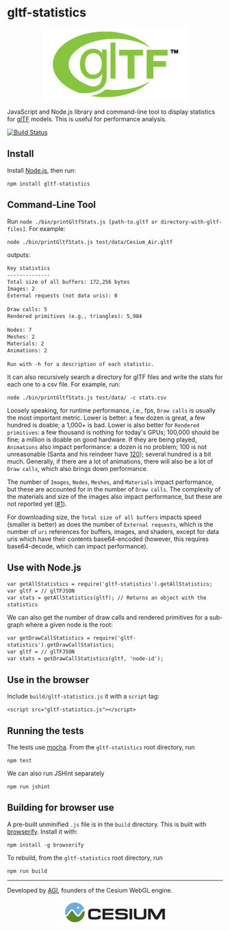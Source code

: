 # gltf-statistics

<p align="center">
<a href="https://www.khronos.org/gltf"><img src="doc/gltf.png" /></a>
</p>

JavaScript and Node.js library and command-line tool to display statistics for [glTF](https://www.khronos.org/gltf) models.  This is useful for performance analysis.

[![Build Status](https://travis-ci.org/AnalyticalGraphicsInc/gltf-statistics.svg?branch=master)](https://travis-ci.org/AnalyticalGraphicsInc/gltf-statistics)

## Install

Install [Node.js](http://nodejs.org/), then run:
```
npm install gltf-statistics
```

## Command-Line Tool

Run `node ./bin/printGltfStats.js [path-to.gltf or directory-with-gltf-files]`.  For example:


```
node ./bin/printGltfStats.js test/data/Cesium_Air.gltf
```

outputs:

```
Key statistics
--------------
Total size of all buffers: 172,256 bytes
Images: 2
External requests (not data uris): 0

Draw calls: 5
Rendered primitives (e.g., triangles): 5,984

Nodes: 7
Meshes: 2
Materials: 2
Animations: 2

Run with -h for a description of each statistic.
```
It can also recursively search a directory for glTF files and write the stats for each one to a csv file.  For example, run:

```
node ./bin/printGltfStats.js test/data/ -c stats.csv
```

Loosely speaking, for runtime performance, i.e., fps, `Draw calls` is usually the most important metric.  Lower is better: a few dozen is great, a few hundred is doable; a 1,000+ is bad.  Lower is also better for `Rendered primitives`: a few thousand is nothing for today's GPUs; 100,000 should be fine; a million is doable on good hardware.  If they are being played, `Animations` also impact performance: a dozen is no problem; 100 is not unreasonable (Santa and his reindeer have [120](http://cesiumjs.org/2013/12/23/Building-A-WebGL-Santa-with-Cesium-and-glTF/));  several hundred is a bit much.  Generally, if there are a lot of animations, there will also be a lot of `Draw calls`, which also brings down performance.

The number of `Images`, `Nodes`, `Meshes`, and `Materials` impact performance, but these are accounted for in the number of `Draw calls`.  The complexity of the materials and size of the images also impact performance, but these are not reported yet ([#1](https://github.com/AnalyticalGraphicsInc/gltf-statistics/issues/1)).

For downloading size, the `Total size of all buffers` impacts speed (smaller is better) as does the number of `External requests`, which is the number of `uri` references for buffers, images, and shaders, except for data uris which have their contents base64-encoded (however, this requires base64-decode, which can impact performance).

## Use with Node.js

```
var getAllStatistics = require('gltf-statistics').getAllStatistics;
var gltf = // glTFJSON
var stats = getAllStatistics(gltf); // Returns an object with the statistics
```

We can also get the number of draw calls and rendered primitives for a sub-graph where a given node is the root:
```
var getDrawCallStatistics = require('gltf-statistics').getDrawCallStatistics;
var gltf = // glTFJSON
var stats = getDrawCallStatistics(gltf, 'node-id');
```

## Use in the browser

Include `build/gltf-statistics.js` it with a `script` tag:
```
<script src="gltf-statistics.js"></script>
```

## Running the tests

The tests use [mocha](http://mochajs.org/).  From the `gltf-statistics` root directory, run
```
npm test
```
We can also run JSHint separately
```
npm run jshint
```

## Building for browser use

A pre-built unminified `.js` file is in the `build` directory.  This is built with [browserify](http://browserify.org/).  Install it with:
```
npm install -g browserify
```
To rebuild, from the `gltf-statistics` root directory, run
```
npm run build
```

***

Developed by <a href="http://www.agi.com/">AGI</a>, founders of the Cesium WebGL engine.
<p align="center">
<a href="http://cesiumjs.org/"><img src="doc/cesium.png" /></a>
</p>
